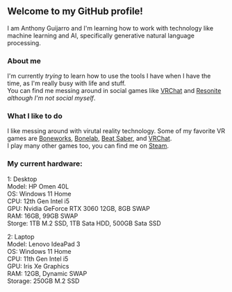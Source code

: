 ## Welcome to my GitHub profile!
I am Anthony Guijarro and I'm learning how to work with technology like machine learning and AI, specifically generative natural language processing.

### About me
I'm currently *trying* to learn how to use the tools I have when I have the time, as I'm really busy with life and stuff.\
You can find me messing around in social games like [VRChat][vrc] and [Resonite][neos] *although I'm not social myself*.

### What I like to do
I like messing around with virutal reality technology. Some of my favorite VR games are [Boneworks][slz], [Bonelab][slz], [Beat Saber][bs], and [VRChat][vrchat].\
I play many other games too, you can find me on [Steam].

### My current hardware:
1: Desktop\
Model: HP Omen 40L\
OS: Windows 11 Home\
CPU: 12th Gen Intel i5\
GPU: Nvidia GeForce RTX 3060 12GB, 8GB SWAP\
RAM: 16GB, 99GB SWAP\
Storge: 1TB M.2 SSD, 1TB Sata HDD, 500GB Sata SSD

2: Laptop\
Model: Lenovo IdeaPad 3\
OS: Windows 11 Home\
CPU: 11th Gen Intel i5\
GPU: Iris Xe Graphics\
RAM: 12GB, Dynamic SWAP\
Storage: 250GB M.2 SSD

<!--
Shortcuts for links.
-->
[vrc]: https://anthonyg5005.github.io/vrchat.html "My VRChat profile"
[twt]: https://twitter.com/messages/compose?recipient_id=1167957172656988165 "Direct Message me on Twitter"
[vrchat]: https://hello.vrchat.com "Learn more about VRChat"
[bs]: https://beatsaber.com "Learn more about Beat Saber"
[slz]: https://stresslevelzero.com "Learn more about Boneworks and Bonelab on Stress Level Zero's website"
[discord]: https://discord.com/users/419377737149710346 "Link to my Discord profile"
[steam]: https://steamcommunity.com/id/Anthonyg5005 "My Steam account"
[neos]: https://resonite.com/ "Learn more about Resonite"
